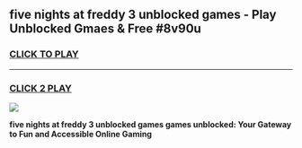 
## five nights at freddy 3 unblocked games - Play Unblocked Gmaes & Free #8v90u
<h3>
<a href="https://premium.freeplayer.one?title=five_nights_at_freddy_3_unblocked_games&ref=03M">CLICK TO PLAY</a></h3>
<hr>

<h3>
<a href="https://premium.freeplayer.one?title=five_nights_at_freddy_3_unblocked_games&ref=03M">CLICK 2 PLAY</a>
  
</h3>

<a href="https://premium.freeplayer.one?title=five_nights_at_freddy_3_unblocked_games&ref=03M"><img src="https://clearcache.store/games.png"></a>


**five nights at freddy 3 unblocked games games unblocked: Your Gateway to Fun and Accessible Online Gaming**
